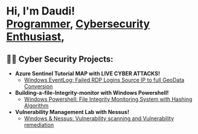 <h1>Hi, I'm Daudi! <br/><a href="https://github.com/deegold27">Programmer</a>, <a href="https://www.linkedin.com/in/daudi-w-a05859156/">Cybersecurity Enthusiast</a>,</h1>

<h2>👨‍💻 Cyber Security Projects:</h2>

- <b>Azure Sentinel Tutorial MAP with LIVE CYBER ATTACKS!</b>
  - [Windows EventLog: Failed RDP Logins Source IP to full GeoData Conversion](https://github.com/deegold27/Failed_RDP_GEO)
- <b>Building-a-file-Integrity-monitor with Windows Powershell!</b>
  - [Windows Powershell: File Integrity Monitoring System with Hashing Algorithm](https://github.com/deegold27/Build-a-file-Integrity-monitor.git)
 - <b>Vulnerability Management Lab with Nessus!</b>
   - [Windows & Nessus: Vulnerability scanning and Vulnerability remediation](https://github.com/deegold27/VM.git)
  
  




<!--
**Deegold27/Daudi** is a ✨ _special_ ✨ repository because its `README.md` (this file) appears on your GitHub profile.

Here are some ideas to get you started:

- 🔭 I’m currently working on cybersecurity projects.
- 🌱 I’m currently studying to security plus qualification.

- 📫 How to reach me: ...
-->
